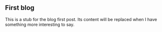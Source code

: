 ## First blog

This is a stub for the blog first post. Its content will be replaced when I have something more interesting to say.
